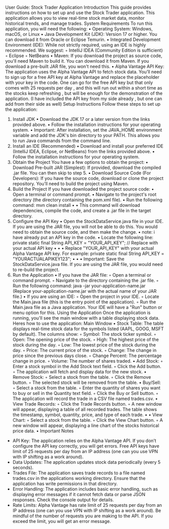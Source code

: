 User Guide: Stock Trader Application
Introduction
This guide provides instructions on how to set up and use the Stock
Trader application. This application allows you to view real-time
stock market data, monitor historical trends, and manage trades.
System Requirements
To run this application, you will need the following:
• Operating System: Windows, macOS, or Linux
• Java Development Kit (JDK): Version 17 or higher. You can
download it from Oracle or Eclipse Temurin.
• Integrated Development Environment (IDE): While not
strictly required, using an IDE is highly recommended. We
suggest:
◦ IntelliJ IDEA (Community Edition is sufficient)
◦ Eclipse
◦ NetBeans
• Maven: If you download the project as source code, you'll
need Maven to build it. You can download it from Maven. If you
download a pre-built JAR file, you won't need this.
• Alpha Vantage API Key: The application uses the Alpha
Vantage API to fetch stock data. You’ll need to sign up for a
free API key at Alpha Vantage and replace the placeholder
with your key in the code. One can go for the free API key but
that only comes with 25 requests per day , and this will run out
within a short time as the stocks keep refreshing , but will be
enough for the demonstration of the application. (I have
included the API key from my side already , but one can add
from their side as well)
Setup Instructions
Follow these steps to set up the application:
1. Install JDK
• Download the JDK 17 or a later version from the links provided
above.
• Follow the installation instructions for your operating system.
• Important: After installation, set the JAVA_HOME environment
variable and add the JDK's bin directory to your PATH. This
allows you to run Java commands from the command line.
2. Install an IDE (Recommended)
• Download and install your preferred IDE (IntelliJ IDEA, Eclipse,
or NetBeans) from the links provided above.
• Follow the installation instructions for your operating system.
3. Obtain the Project
You have a few options to obtain the project:
• Download Pre-built JAR (Simplest): If provided, download
the compiled .jar file. You can then skip to step 5.
• Download Source Code (For Developers): If you have the
source code, download or clone the project repository. You’ll
need to build the project using Maven.
4. Build the Project
If you have downloaded the project source code:
• Open a terminal or command prompt.
• Navigate to the project's root directory (the directory containing
the pom.xml file).
• Run the following command:
mvn clean install
•
•
This command will download dependencies, compile the code,
and create a .jar file in the target directory.
5. Configure the API Key
• Open the StockDataService.java file in your IDE. If you are using
the JAR file, you will not be able to do this. You would need to
obtain the source code, and then make the change.
• note: i have already put an API key in the code.
• Locate the following line:
private static final String API_KEY = "YOUR_API_KEY"; // Replace with
your actual API key
•
•
• Replace "YOUR_API_KEY" with your actual Alpha Vantage API
key. For example:
private static final String API_KEY = "YOURACTUALAPIKEY123";
•
•
• Important: Save the StockDataService.java file. If you are using
the JAR file, you would need to re-build the project.
6. Run the Application
• If you have the JAR file:
◦ Open a terminal or command prompt.
◦ Navigate to the directory containing the .jar file.
◦ Run the following command:
java -jar your-application-name.jar
(Replace your-application-name.jar with the actual name of your
JAR file.)
• If you are using an IDE:
◦ Open the project in your IDE.
◦ Locate the Main.java file (this is the entry point of the
application).
◦ Run the Main.java file as a Java application. Your IDE will
have a "Run" button or menu option for this.
Using the Application
Once the application is running, you'll see the main window with a
table displaying stock data. Heres how to use the application:
Main Window
• Stock Table: The table displays real-time stock data for the
symbols listed (AAPL, GOOG, MSFT by default). The columns
show:
◦ Symbol: The stock ticker symbol.
◦ Open: The opening price of the stock.
◦ High: The highest price of the stock during the day.
◦ Low: The lowest price of the stock during the day.
◦ Price: The current price of the stock.
◦ Change: The change in price since the previous days
close.
◦ Change Percent: The percentage change in price.
◦ Volume: The number of shares traded.
• Add Stock:
◦ Enter a stock symbol in the Add Stock text field.
◦ Click the Add button.
◦ The application will fetch and display data for the new
stock.
• Remove Stock:
◦ Select a stock from the table.
◦ Click the Remove button.
◦ The selected stock will be removed from the table.
• Buy/Sell:
◦ Select a stock from the table.
◦ Enter the quantity of shares you want to buy or sell in the
Quantity text field.
◦ Click the Buy or Sell button.
◦ The application will record the trade in a CSV file named
trades.csv.
• View Trade Records:
◦ Click the Trade Records button.
◦ A new window will appear, displaying a table of all
recorded trades. The table shows the timestamp, symbol,
quantity, price, and type of each trade.
•
• View Chart:
◦ Select a stock from the table.
◦ Click the View Chart button.
◦ A new window will appear, displaying a line chart of the
stocks historical price data.
• Important Notes
- API Key: The application relies on the Alpha Vantage API. If you
don’t configure the API key correctly, you will get errors. Free API
keys have limit of 25 requests per day from an IP address (one
can you use VPN with IP shifting as a work around).
- Data Updates: The application updates stock data periodically
(every 5 seconds).
- Trades File: The application saves trade records to a file named
trades.csv in the applications working directory. Ensure that the
application has write permissions in that directory.
- Error Handling: The application includes basic error handling,
such as displaying error messages if it cannot fetch data or parse
JSON responses. Check the console output for details.
- Rate Limits: Alpha Vantage has rate limit of 25 requests per day
from an IP address (one can you use VPN with IP shifting as a
work around). Be mindful of the number of requests you are
making to the API. If you exceed the limit, you will get an error
message.
